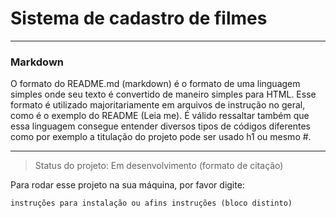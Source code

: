 <h1>Sistema de cadastro de filmes</h1>

<hr>
<h3>Markdown</h3>
O formato do README.md (markdown) é o formato de uma linguagem simples onde seu texto é convertido de maneiro simples para HTML.
Esse formato é utilizado majoritariamente em arquivos de instrução no geral, como é o exemplo do README (Leia me). É válido ressaltar
também que essa linguagem consegue entender diversos tipos de códigos diferentes como por exemplo a titulação do projeto pode ser usado
h1 ou mesmo #.

<hr>

> Status do projeto: Em desenvolvimento (formato de citação)

Para rodar esse projeto na sua máquina, por favor digite:

```
instruções para instalação ou afins instruções (bloco distinto)
```
